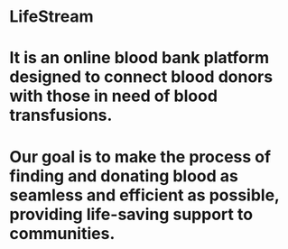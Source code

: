 # LifeStream
# It is an online blood bank platform designed to connect blood donors with those in need of blood transfusions. 
# Our goal is to make the process of finding and donating blood as seamless and efficient as possible, providing life-saving support to communities.
